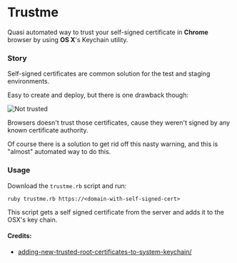 # Trustme

Quasi automated way to trust your self-signed certificate in **Chrome** browser by using **OS X**'s Keychain utility.

### Story

Self-signed certificates are common solution for the test and staging environments. 

Easy to create and deploy, but there is one drawback though:


![Not trusted](https://dl.dropboxusercontent.com/u/10911324/not_trusted.png)

Browsers doesn't trust those certificates, cause they weren't signed by any known certificate authority.

Of course there is a solution to get rid off this nasty warning, and this is "almost" automated way to do this.

### Usage
  Download the `trustme.rb` script and run:

  `ruby trustme.rb https://<domain-with-self-signed-cert>`


This script gets a self signed certificate from the server and adds it to the OSX's key chain.


#### Credits:

- [adding-new-trusted-root-certificates-to-system-keychain/](http://derflounder.wordpress.com/2011/03/13/adding-new-trusted-root-certificates-to-system-keychain/)
